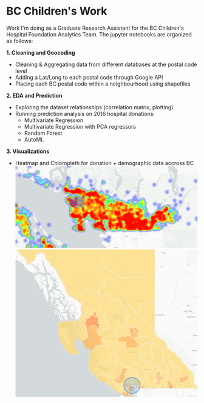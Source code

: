 # BC Children's Work
Work I'm doing as a Graduate Research Assistant for the BC Children's Hospital Foundation Analytics Team. The jupyter notebooks are organized as follows:

**1. Cleaning and Geocoding**
  - Cleaning & Aggregating data from different databases at the postal code level 
  - Adding a Lat/Long to each postal code through Google API 
  - Placing each BC postal code within a neighbourhood using shapefiles 
  
**2. EDA and Prediction** 
   - Exploring the dataset relationships (correlation matrix, plotting) 
   - Running prediction analysis on 2016 hospital donations: 
      * Multivariate Regression 
      * Multivariate Regression with PCA regressors 
      * Random Forest 
      * AutoML
      
**3. Visualizations**
  - Heatmap and Chloropleth for donation + demographic data accross BC 
![Screenshot](Vancouver_heatmap.PNG)
![Screenshot](chloropleth_all_bc.PNG)
